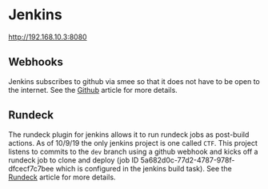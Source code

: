 # Jenkins

http://192.168.10.3:8080

## Webhooks

Jenkins subscribes to github via smee so that it does not have to be open to the internet. See the [Github](github.md#Webhook) article for more details.

## Rundeck

The rundeck plugin for jenkins allows it to run rundeck jobs as post-build actions. As of 10/9/19 the only jenkins project is one called `CTF`. This project listens to commits to the `dev` branch using a github webhook and kicks off a rundeck job to clone and deploy (job ID 5a682d0c-77d2-4787-978f-dfcecf7c7bee which is configured in the jenkins build task). See the [Rundeck](rundeck.md) article for more details.